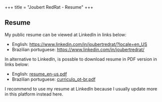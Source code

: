 +++
title = "Joubert RedRat - Resume"
+++

## Resume

My public resume can be viewed at LinkedIn in links below:

* English: https://www.linkedin.com/in/joubertredrat/?locale=en_US
* Brazilian portuguese: https://www.linkedin.com/in/joubertredrat/

In alternative to LinkedIn, is possble to download resume in PDF version in links below:

* English: [resume_en-us.pdf](/assets/resume/resume_en-us.pdf)
* Brazilian portuguese: [curriculo_pt-br.pdf](/assets/resume/curriculo_pt-br.pdf)

I recommend to use my resume at LinkedIn because I usually update more in this platform instead here.
